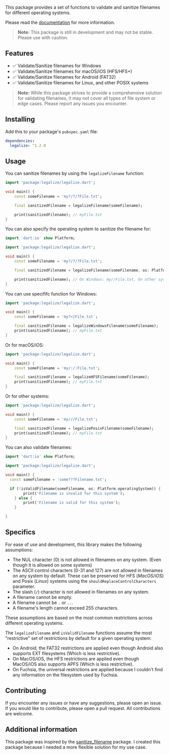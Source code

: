 This package provides a set of functions to validate and sanitize filenames for different operating systems.

Please read the [documentation](https://pub.dev/documentation/legalize/latest/) for more information.

> **Note:** This package is still in development and may not be stable. Please use with caution.

## Features

- ✅ Validate/Sanitize filenames for Windows
- ✅ Validate/Sanitize filenames for macOS/iOS (HFS/HFS+)
- ✅ Validate/Sanitize filenames for Android (FAT32)
- ✅ Validate/Sanitize filenames for Linux, and other POSIX systems

> **Note:** While this package strives to provide a comprehensive solution for validating filenames, it may not cover all types of file system or edge cases. Please report any issues you encounter.

## Installing

Add this to your package's `pubspec.yaml` file:

```yaml
dependencies:
  legalize: ^1.2.0
```

## Usage

You can sanitize filenames by using the `legalizeFilename` function:

```dart
import 'package:legalize/legalize.dart';

void main() {
	const someFilename = 'my?/?/?File.txt';

	final sanitizedFilename = legalizeFilename(someFilename);

	print(sanitizedFilename); // myFile.txt
}
```

You can also specify the operating system to sanitize the filename for:

```dart
import 'dart:io' show Platform;

import 'package:legalize/legalize.dart';

void main() {
	const someFilename = 'my?/?/?File.txt';

	final sanitizedFilename = legalizeFilename(someFilename, os: Platform.operatingSystem);

	print(sanitizedFilename); // On Windows: my//File.txt, On other systems: my???File.txt
}
```

You can use specififc function for Windows:

```dart
import 'package:legalize/legalize.dart';

void main() {
	const someFilename = 'my?<|File.txt';

	final sanitizedFilename = legalizeWindowsFilename(someFilename);
	print(sanitizedFilename); // myFile.txt
}
```

Or for macOS/iOS:

```dart
import 'package:legalize/legalize.dart';

void main() {
	const someFilename = 'my/:/:File.txt';

	final sanitizedFilename = legalizeHFSFilename(someFilename);
	print(sanitizedFilename); // myFile.txt
}
```

Or for other systems:

```dart
import 'package:legalize/legalize.dart';

void main() {
	const someFilename = 'my///File.txt';

	final sanitizedFilename = legalizePosixFilename(someFilename);
	print(sanitizedFilename); // myFile.txt
}
```

You can also validate filenames:

```dart
import 'dart:io' show Platform;

import 'package:legalize/legalize.dart';

void main() {
  const someFilename = 'some???Filename.txt';

  if (!isValidFilename(someFilename, os: Platform.operatingSystem)) {
		print('Filename is invalid for this system');
	} else {
		print('Filename is valid for this system');
	}

}
```

## Specifics

For ease of use and development, this library makes the following assumptions:

- The NUL character (0) is not allowed in filenames on any system. (Even though it is allowed on some systems)
- The ASCII control characters (0-31 and 127) are not allowed in filenames on any system by default. These can be preserved for HFS (_MacOS/iOS_) and Posix (_Linux_) systems using the `shouldReplaceControlCharacters` parameter.
- The slash (`/`) character is not allowed in filenames on any system.
- A filename cannot be empty.
- A filename cannot be `.` or `..`.
- A filename's length cannot exceed 255 characters.

These assumptions are based on the most common restrictions across different operating systems.

The `legalizeFilename` and `isValidFilename` functions assume the most "restrictive" set of restrictions by default for a given operating system:

- On Android, the FAT32 restrictions are applied even though Android also supports EXT filesystems (Which is less restrictive).
- On MacOS/iOS, the HFS restrictions are applied even though MacOS/iOS also supports APFS (Which is less restrictive).
- On Fuchsia, the universal restrictions are applied because I couldn't find any information on the filesystem used by Fuchsia.

## Contributing

If you encounter any issues or have any suggestions, please open an issue. If you would like to contribute, please open a pull request. All contributions are welcome.

## Additional information

This package was inspired by the [sanitize_filename](https://pub.dev/packages/sanitize_filename) package. I created this package because I needed a more flexible solution for my use case.

